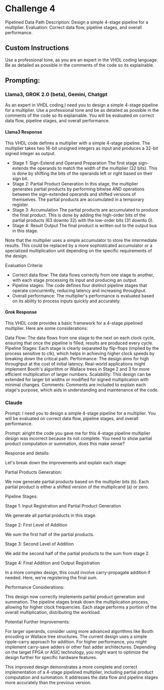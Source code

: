 
# Challenge 4

Pipelined Data Path
Description: Design a simple 4-stage pipeline for a multiplier.
Evaluation: Correct data flow, pipeline stages, and overall performance.

## Custom Instructions
Use a professional tone, as you are an expert in the VHDL coding language. Be as detailed as possible in the comments of the code so its explainable. 

## Prompting:

### Llama3, GROK 2.0 (beta), Gemini, Chatgpt
As an expert in VHDL coding,I need you to design a simple 4-stage pipeline for a multiplier. Use a professional tone and be as detailed as possible in the comments of the code so its explainable. You will be evaluated on correct data flow, pipeline stages, and overall performance.

#### Llama3 Response
This VHDL code defines a multiplier with a simple 4-stage pipeline. The multiplier takes two 16-bit unsigned 
integers as input and produces a 32-bit signed integer as output.

* Stage 1: Sign-Extend and Operand Preparation
The first stage sign-extends the operands to match the width of the multiplier (32 bits). This is done by 
shifting the bits of the operands left or right based on their sign bit.
* Stage 2: Partial Product Generation
In this stage, the multiplier generates partial products by performing bitwise AND operations between the 
sign-extended operands and shifted versions of themselves. The partial products are accumulated in a temporary 
register.
* Stage 3: Accumulation
The partial products are accumulated to produce the final product. This is done by adding the high-order bits 
of the partial products (63 downto 32) with the low-order bits (31 downto 0).
* Stage 4: Result Output
The final product is written out to the output bus in this stage.

Note that the multiplier uses a simple accumulator to store the intermediate results. This could be replaced by
a more sophisticated accumulator or a specialized multiplication unit depending on the specific requirements of
the design.

Evaluation Criteria:
* Correct data flow: The data flows correctly from one stage to another, with each stage processing its input 
and producing an output.
* Pipeline stages: The code defines four distinct pipeline stages that operate concurrently, reducing latency 
and increasing throughput.
* Overall performance: The multiplier's performance is evaluated based on its ability to process inputs quickly
and accurately.

#### Grok Response
This VHDL code provides a basic framework for a 4-stage pipelined multiplier. Here are some considerations:

Data Flow: The data flows from one stage to the next on each clock cycle, ensuring that once the pipeline is filled, results are produced every cycle.
Pipeline Stages: Each stage is clearly separated by flip-flops (implied by the process sensitive to clk), which helps in achieving higher clock speeds by breaking down the critical path.
Performance: 
The design aims for high throughput at the cost of initial latency. 
Real-world applications might implement Booth's algorithm or Wallace trees in Stage 2 and 3 for more efficient multiplication of larger numbers.
Scalability: This design can be extended for larger bit widths or modified for signed multiplication with minimal changes.
Comments: Comments are included to explain each stage's purpose, which aids in understanding and maintenance of the code.

### Claude
Prompt:
I need you to design a simple 4-stage pipeline for a multiplier. You will be evaluated on correct data flow, pipeline stages, and overall performance.


Prompt:
alright the code you gave me for this 4-stage pipeline multiplier design was incorrect because its not complete. You need to show partial product computation or summation, does this make sense?

Response and details:

Let's break down the improvements and explain each stage:

Partial Products Generation:

We now generate partial products based on the multiplier bits (b).
Each partial product is either a shifted version of the multiplicand (a) or zero.


Pipeline Stages:

Stage 1: Input Registration and Partial Product Generation

We generate all partial products in this stage.


Stage 2: First Level of Addition

We sum the first half of the partial products.


Stage 3: Second Level of Addition

We add the second half of the partial products to the sum from stage 2.


Stage 4: Final Addition and Output Registration

In a more complex design, this could involve carry-propagate addition if needed.
Here, we're registering the final sum.




Performance Considerations:

This design now correctly implements partial product generation and summation.
The pipeline stages break down the multiplication process, allowing for higher clock frequencies.
Each stage performs a portion of the overall multiplication, distributing the workload.


Potential Further Improvements:

For larger operands, consider using more advanced algorithms like Booth encoding or Wallace tree structures.
The current design uses a simple ripple-carry approach for addition. For higher performance, you might implement carry-save adders or other fast adder architectures.
Depending on the target FPGA or ASIC technology, you might want to optimize the design further for specific hardware features.



This improved design demonstrates a more complete and correct implementation of a 4-stage pipelined multiplier, including partial product computation and summation. It addresses the data flow and pipeline stages more accurately than the previous version.
